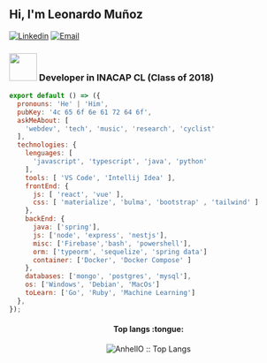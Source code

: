 <h2> Hi, I'm Leonardo Muñoz </h2>

[![Linkedin](https://img.shields.io/badge/-LinkedIn-222222?style=flat-square&logo=Linkedin&logoColor=white&link=https://www.linkedin.com/in/leonardo-mu%C3%B1oz-veloso/)](https://www.linkedin.com/in/leonardo-mu%C3%B1oz-veloso/)
[![Email](https://img.shields.io/badge/-Email-222222?style=flat-square&logo=Gmail&logoColor=white&link=mailto:leonardomunozveloso@gmail.com)](mailto:leonardomunozveloso@gmail.com)

<!-- [![Stack Overflow](https://img.shields.io/badge/-Stack%20Overflow-222222?style=flat-square&logo=stack-overflow&logoColor=white&link=https://stackoverflow.com/users/10780031/sudipto-ghosh)](https://stackoverflow.com/users/10780031/sudipto-ghosh) -->

### <img src="https://media.giphy.com/media/VgCDAzcKvsR6OM0uWg/giphy.gif" width="50"> Developer in INACAP CL (Class of 2018)

```js
export default () => ({
  pronouns: 'He' | 'Him',
  pubKey: '4c 65 6f 6e 61 72 64 6f',
  askMeAbout: [
    'webdev', 'tech', 'music', 'research', 'cyclist'
  ],
  technologies: {
    lenguages: [
      'javascript', 'typescript', 'java', 'python'
    ],
    tools: [ 'VS Code', 'Intellij Idea' ],
    frontEnd: {
      js: [ 'react', 'vue' ],
      css: [ 'materialize', 'bulma', 'bootstrap' , 'tailwind' ]
    },
    backEnd: {
      java: ['spring'],
      js: ['node', 'express', 'nestjs'],
      misc: ['Firebase','bash', 'powershell'],
      orm: ['typeorm', 'sequelize', 'spring data']
      container: ['Docker', 'Docker Compose' ]
    },
    databases: ['mongo', 'postgres', 'mysql'],
    os: ['Windows', 'Debian', 'MacOs']
    toLearn: ['Go', 'Ruby', 'Machine Learning']
  },
});
```

<h4 align="center">Top langs :tongue:</h4>

<p align="center"><img src="https://github-readme-stats.vercel.app/api/top-langs/?username=LeonardoMV94&langs_count=10&theme=tokyonight&layout=compact" alt="AnhellO :: Top Langs" /></p>

<!-- <h4 align="center">Profile stats :musical_keyboard:</h4>

<p align="center"><img src="https://github-readme-stats.vercel.app/api?username=LeonardoMV94&show_icons=true&theme=tokyonight" alt="AnhellO :: Profile Stats" /></p> -->
